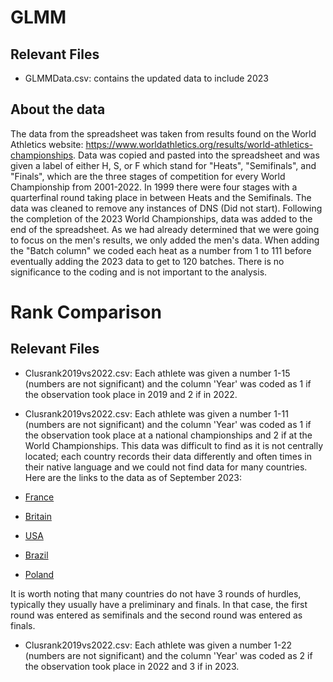 # GLMM
## Relevant Files
+ GLMMData.csv: contains the updated data to include 2023

## About the data
The data from the spreadsheet was taken from results found on the World Athletics
website: https://www.worldathletics.org/results/world-athletics-championships. 
Data was copied and pasted into the spreadsheet and was given a label of either 
H, S, or F which stand for "Heats", "Semifinals", and "Finals", which are the 
three stages of competition for every World Championship from 2001-2022.  In 
1999 there were four stages with a quarterfinal round taking place in between 
Heats and the Semifinals.  The data was cleaned to remove any instances of DNS 
(Did not start).  Following the completion of the 2023 World Championships, data
was added to the end of the spreadsheet.  As we had already determined that we
were going to focus on the men's results, we only added the men's data.  When
adding the "Batch column" we coded each heat as a number from 1 to 111 before
eventually adding the 2023 data to get to 120 batches.  There is no significance
to the coding and is not important to the analysis.

# Rank Comparison
## Relevant Files
+ Clusrank2019vs2022.csv: Each athlete was given a number 1-15 (numbers are not 
significant) and the column 'Year' was coded as 1 if the observation took place 
in 2019 and 2 if in 2022.

+ Clusrank2019vs2022.csv: Each athlete was given a number 1-11 (numbers are not 
significant) and the column 'Year' was coded as 1 if the observation took place 
at a national championships and 2 if at the World Championships. This data was 
difficult to find as it is not centrally located; each country records their 
data differently and often times in their native language and we could not find 
data for many countries.  Here are the links to the data as of September 2023:

+ [France](https://bases.athle.fr/asp.net/liste.aspx?frmbase=lives&frmmode=1&frmespace=0&frmcompetition=264985&frmepreuvem=110m+Haies+(106)+%2f+TCM&frmtour=7&frmserie=)
+ [Britain](https://www.watchathletics.com/page/3278/results-british-athletics-championships-2022)
+ [USA](https://www.flashresults.com/2022_Meets/Outdoor/06-23_USATF/116-1_compiled.htm)
+ [Brazil](https://cbat.org.br/novo/competicoes/trofeu_brasil/2022/resultados.php)
+ [Poland](https://mps.domtel-sport.pl/pdf/M110_3_r.pdf)

It is worth noting that many countries do not have 3 rounds of hurdles, typically
they usually have a preliminary and finals.  In that case, the first round was
entered as semifinals and the second round was entered as finals.

+ Clusrank2019vs2022.csv: Each athlete was given a number 1-22 (numbers are not 
significant) and the column 'Year' was coded as 2 if the observation took place 
in 2022 and 3 if in 2023.

